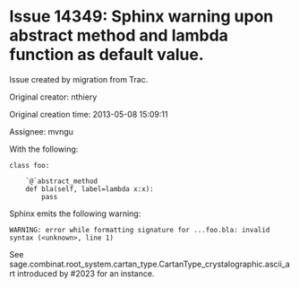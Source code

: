 # Issue 14349: Sphinx warning upon abstract method and lambda function as default value.

Issue created by migration from Trac.

Original creator: nthiery

Original creation time: 2013-05-08 15:09:11

Assignee: mvngu


With the following:

```
class foo:

    `@`abstract_method
    def bla(self, label=lambda x:x):
        pass
```


Sphinx emits the following warning:

```
WARNING: error while formatting signature for ...foo.bla: invalid syntax (<unknown>, line 1)
```


See sage.combinat.root_system.cartan_type.CartanType_crystalographic.ascii_art introduced by #2023 for an instance.
